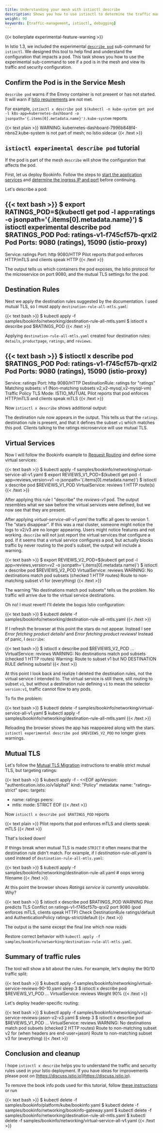 ```yaml
---
title: Understanding your mesh with istioctl describe
description: Shows you how to use istioctl to determine the traffic management applied to a pod.
weight: 90
keywords: [traffic-management, istioctl, debugging]
---
```


{{< boilerplate experimental-feature-warning >}}

In Istio 1.3, we included the experimental
[`describe pod`](/docs/reference/commands/istioctl/#istioctl-experimental-describe-pod)
sub-command for `istioctl`. We designed this tool to help find and
understand the configuration that impacts a pod.  This task shows you how
to use the experimental sub-command to see if a pod is in the mesh and
view its traffic and security configuration.

## Confirm the Pod is in the Service Mesh

`describe pod` warns if the Envoy container is not present or has not
started.  It will warn if [Istio requirements](/docs/setup/additional-setup/requirements/) are not met.

For example, `istioctl x describe pod $(kubectl -n kube-system get pod -l k8s-app=kubernetes-dashboard -o jsonpath='{.items[0].metadata.name}').kube-system` reports

{{< text plain >}}
WARNING: kubernetes-dashboard-7996b848f4-nbns2.kube-system is not part of mesh; no Istio sidecar
{{< /text >}}

## `istioctl experimental describe pod` tutorial

If the pod is part of the mesh `describe` will show the configuration that affects the pod.

First, let us deploy Bookinfo.  Follow the steps to
[start the application services](/docs/examples/bookinfo/#start-the-application-services) and
[determine the ingress IP and port](/docs/examples/bookinfo/#determine-the-ingress-ip-and-port) before continuing.

Let's describe a pod:

{{< text bash >}}
$ export RATINGS_POD=$(kubectl get pod -l app=ratings -o jsonpath='{.items[0].metadata.name}')
$ istioctl experimental describe pod $RATINGS_POD
Pod: ratings-v1-f745cf57b-qrxl2
   Pod Ports: 9080 (ratings), 15090 (istio-proxy)
--------------------
Service: ratings
   Port: http 9080/HTTP
Pilot reports that pod enforces HTTP/mTLS and clients speak HTTP
{{< /text >}}

The output tells us which containers the pod exposes, the Istio protocol for the microservice on port 9080, and the mutual TLS settings for the pod.

## Destination Rules

Next we apply the destination rules suggested by the documentation.  I used mutual TLS,
so I must apply `destination-rule-all-mtls.yaml`:

{{< text bash >}}
$ kubectl apply -f samples/bookinfo/networking/destination-rule-all-mtls.yaml
$ istioctl x describe pod $RATINGS_POD
{{< /text >}}

Applying `destination-rule-all-mtls.yaml` created four destination rules: `details`, `productpage`, `ratings`, and `reviews`.

{{< text bash >}}
$ istioctl x describe pod $RATINGS_POD
Pod: ratings-v1-f745cf57b-qrxl2
   Pod Ports: 9080 (ratings), 15090 (istio-proxy)
--------------------
Service: ratings
   Port: http 9080/HTTP
DestinationRule: ratings for "ratings"
   Matching subsets: v1
      (Non-matching subsets v2,v2-mysql,v2-mysql-vm)
   Traffic Policy TLS Mode: ISTIO_MUTUAL
Pilot reports that pod enforces HTTP/mTLS and clients speak mTLS
{{< /text >}}

Now `istioctl x describe` shows additional output:

The destination rule now appears in the output.  This tells us that the `ratings` destination rule is present, and that it defines the subset `v1` which matches this pod.
Clients talking to the ratings microservice will use mutual TLS.

## Virtual Services

Now I will follow the Bookinfo example to [Request Routing](/docs/tasks/traffic-management/request-routing/) and define some virtual services:

{{< text bash >}}
$ kubectl apply -f samples/bookinfo/networking/virtual-service-all-v1.yaml
$ export REVIEWS_V1_POD=$(kubectl get pod -l app=reviews,version=v1 -o jsonpath='{.items[0].metadata.name}')
$ istioctl x describe pod $REVIEWS_V1_POD
VirtualService: reviews
   1 HTTP route(s)
{{< /text >}}

After applying this rule I "describe" the _reviews-v1_ pod.  The output resembles
what we saw before the virtual services were defined, but we now see that they are present.

After applying _virtual-service-all-v1.yaml_ the traffic all goes to version 1.  The "stars disappear".  If this was a real cluster, someone might notice the logs to v2/v3
are no longer appearing.  Users might notice features and not working.  `describe` will not
just report the virtual services that configure a pod.  If it seems that a virtual service
configures a pod, but actually blocks traffic by never routing to the pod's subset, the output will include a warning.

{{< text bash >}}
$ export REVIEWS_V2_POD=$(kubectl get pod -l app=reviews,version=v2 -o jsonpath='{.items[0].metadata.name}')
$ istioctl x describe pod $REVIEWS_V2_POD
VirtualService: reviews
   WARNING: No destinations match pod subsets (checked 1 HTTP routes)
      Route to non-matching subset v1 for (everything)
{{< /text >}}

The warning "No destinations match pod subsets" tells us the problem.
No traffic will arrive due to the virtual service destinations.

Oh no!  I must revert!  I'll delete the bogus Istio configuration:

{{< text bash >}}
$ kubectl delete -f samples/bookinfo/networking/destination-rule-all-mtls.yaml
{{< /text >}}

If I refresh the browser at this point the stars do not appear.  Instead I see
*Error fetching product details!* and *Error fetching product reviews!*  Instead of
panic, I `describe`:

{{< text bash >}}
$ istioctl x describe pod $REVIEWS_V2_POD
...
VirtualService: reviews
   WARNING: No destinations match pod subsets (checked 1 HTTP routes)
      Warning: Route to subset v1 but NO DESTINATION RULE defining subsets!
{{< /text >}}

At this point I look back and realize I deleted the destination rules, not the virtual service I intended to.  The virtual service is still there, still routing to subset `v1`, but without a destination rule defining `v1` to mean the selector `version:v1`, traffic cannot flow to any pods.

To fix the problem:

{{< text bash >}}
$ kubectl delete -f samples/bookinfo/networking/virtual-service-all-v1.yaml
$ kubectl apply -f samples/bookinfo/networking/destination-rule-all-mtls.yaml
{{< /text >}}

Reloading the browser shows the app has reappeared along with the stars.  `istioctl experimental describe pod $REVIEWS_V2_POD` no longer gives warnings.

## Mutual TLS

Let's follow the [Mutual TLS Migration](/docs/tasks/security/mtls-migration/) instructions to enable strict mutual TLS, but targeting ratings:

{{< text bash >}}
$ kubectl apply -f - <<EOF
apiVersion: "authentication.istio.io/v1alpha1"
kind: "Policy"
metadata:
  name: "ratings-strict"
spec:
  targets:
  - name: ratings
  peers:
  - mtls:
      mode: STRICT
EOF
{{< /text >}}

Now `istioctl x describe pod $RATINGS_POD` reports

{{< text plain >}}
Pilot reports that pod enforces mTLS and clients speak mTLS
{{< /text >}}

That's locked down!

If things break when mutual TLS is made `STRICT` it often means that the destination rule didn't match.  For example, if I _destination-rule-all.yaml_ is used instead of `destination-rule-all-mtls.yaml`:

{{< text bash >}}
$ kubectl apply -f samples/bookinfo/networking/destination-rule-all.yaml   # oops wrong filename
{{< /text >}}

At this point the browser shows *Ratings service is currently unavailable*.  Why?

{{< text bash >}}
$ istioctl x describe pod $RATINGS_POD
WARNING Pilot predicts TLS Conflict on ratings-v1-f745cf57b-qrxl2 port 9080 (pod enforces mTLS, clients speak HTTP)
  Check DestinationRule ratings/default and AuthenticationPolicy ratings-strict/default
{{< /text >}}

The output is the same except the final line which now reads

Restore correct behavior with `kubectl apply -f samples/bookinfo/networking/destination-rule-all-mtls.yaml`.

## Summary of traffic rules

The tool will show a bit about the rules.  For example, let's deploy the 90/10 traffic
split:

{{< text bash >}}
$ kubectl apply -f samples/bookinfo/networking/virtual-service-reviews-90-10.yaml
sleep 3
$ istioctl x describe pod $REVIEWS_V1_POD
...
VirtualService: reviews
   Weight 90%
{{< /text >}}

Let's deploy header-specific routing:

{{< text bash >}}
$ kubectl apply -f samples/bookinfo/networking/virtual-service-reviews-jason-v2-v3.yaml
$ sleep 3
$ istioctl x describe pod $REVIEWS_V1_POD
...
VirtualService: reviews
   WARNING: No destinations match pod subsets (checked 2 HTTP routes)
      Route to non-matching subset v2 for (when headers are end-user=jason)
      Route to non-matching subset v3 for (everything)
{{< /text >}}

## Conclusion and cleanup

I hope `istioctl x describe` helps you to understand the traffic and security rules
used in your Istio deployment.  If you have ideas for improvements please post on
[https://discuss.istio.io](https://discuss.istio.io).

To remove the book info pods used for this tutorial, follow [these instructions](/docs/examples/bookinfo/#cleanup) or run

{{< text bash >}}
$ kubectl delete -f samples/bookinfo/platform/kube/bookinfo.yaml
$ kubectl delete -f samples/bookinfo/networking/bookinfo-gateway.yaml
$ kubectl delete -f samples/bookinfo/networking/destination-rule-all-mtls.yaml
$ kubectl delete -f samples/bookinfo/networking/virtual-service-all-v1.yaml
{{< /text >}}
